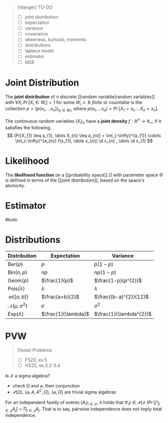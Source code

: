 
> [!danger] TO-DO
> - [ ] joint distribution
> - [ ] expectation
> - [ ] variance
> - [ ] covariance
> - [ ] skewness, kurtosis, moments
> - [ ] distributions
> - [ ] laplace model
> - [ ] estimator
> - [ ] MSE


# Joint Distribution
The **joint distribution** of $n$ discrete [[random variable|random variables]] with $\forall X_{i}. \Pr[X_{i} \in W_{i}] = 1$ for some $W_{i} \subset \mathbb{R}$ *finite* or *countable* is the collection $p = (p(x_{1}, \dots x_{n}))_{x_{i}\in W_{i}}$, where $p(x_{1}, \dots x_{n}) = \Pr[X_{1}=x_{1}, \dots X_{n} = x_{n}]$.

The continuous random variables $(X_{i})_{n}$ have a **joint density** $f : \mathbb{R}^{n} \to \mathbb{R}_{+}$, if it satisfies the following.
$$
\Pr[X_{1} \leq a_{1}, \dots X_{n} \leq a_{n}] = \int_{-\infty}^{a_{1}} \cdots \int_{-\infty}^{a_{n}} f(x_{1}, \dots x_{n}) \d x_{n} , \dots \d x_{1}
$$


# Likelihood
The **likelihood function** on a [[probability space]] $\Omega$ with parameter space $\Theta$ is defined in terms of the [[joint distribution]], based on the space's atomicity.

# Estimator
#todo 


# Distributions

| Distribution                   | Expectation         | Variance                |
| ------------------------------ | ------------------- | ----------------------- |
| $\mathrm{Ber}(p)$              | $p$                 | $p(1-p)$                |
| $\mathrm{Bin}(n, p)$           | $np$                | $np(1-p)$               |
| $\mathrm{Geom}(p)$             | $\frac{1}{p}$       | $\frac{1-p}{p^{2}}$     |
| $\mathrm{Pois}(\lambda)$       | $\lambda$           | $\lambda$               |
| $\mathcal{U}([a, b])$          | $\frac{a+b}{2}$     | $\frac{(b-a)^{2}}{12}$  |
| $\mathcal{N}(\mu, \sigma^{2})$ | $\mu$               | $\sigma^{2}$            |
| $\mathrm{Exp}(\lambda)$        | $\frac{1}{\lambda}$ | $\frac{1}{\lambda^{2}}$ |




# PVW

> [!note] Problems
> - [ ] FS23, ex.5
> - [ ] HS22, ex.3.2-3.4
> 


Is $\mathcal{F}$ a sigma algebra?
- check $\Omega$ and $\varnothing$, then conjunction
- $\mathcal{P}(\Omega)$, $\{ \varnothing, A, A^{\complement}, \Omega \}$, $\{ \varnothing, \Omega \}$ are trivial sigma algebras

For an independent family of events $(A_{i})_{i \in \mathcal{I}}$, it holds that $\forall \mathcal{J} \in \mathcal{P}(\mathcal{I}.) \Pr\left[ \bigcap_{j \in \mathcal{J}} A_{j} \right] = \prod_{j \in \mathcal{J}} A_{j}$. That is to say, pairwise independence does not imply total independence.